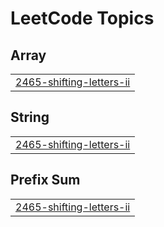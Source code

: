 

<!---LeetCode Topics Start-->
# LeetCode Topics
## Array
|  |
| ------- |
| [2465-shifting-letters-ii](https://github.com/VeronicaRomany/LeetCodeSolutions/tree/master/2465-shifting-letters-ii) |
## String
|  |
| ------- |
| [2465-shifting-letters-ii](https://github.com/VeronicaRomany/LeetCodeSolutions/tree/master/2465-shifting-letters-ii) |
## Prefix Sum
|  |
| ------- |
| [2465-shifting-letters-ii](https://github.com/VeronicaRomany/LeetCodeSolutions/tree/master/2465-shifting-letters-ii) |
<!---LeetCode Topics End-->